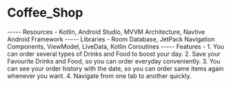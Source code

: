 # Coffee_Shop
----- Resources - Kotlin, Android Studio, MVVM Architecture, Navtive Android Framework 
----- Libraries - Room Database, JetPack Navigation Components, ViewModel, LiveData, Kotlin Coroutines 
----- Features - 1. You can order several types of Drinks and Food to boost your day.
                 2. Save your Favourite Drinks and Food, so you can order everyday conveniently. 
                 3. You can see your order history with the date, so you can order same items again whenever you want.
                 4. Navigate from one tab to another quickly.
